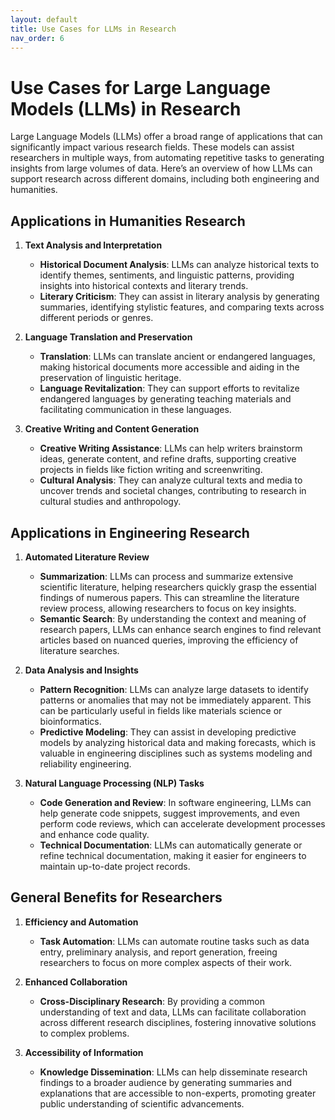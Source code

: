 ```yaml
---
layout: default
title: Use Cases for LLMs in Research
nav_order: 6
---
```


# Use Cases for Large Language Models (LLMs) in Research

Large Language Models (LLMs) offer a broad range of applications that can significantly impact various research fields. These models can assist researchers in multiple ways, from automating repetitive tasks to generating insights from large volumes of data. Here’s an overview of how LLMs can support research across different domains, including both engineering and humanities.

## Applications in Humanities Research

1. **Text Analysis and Interpretation**
   - **Historical Document Analysis**: LLMs can analyze historical texts to identify themes, sentiments, and linguistic patterns, providing insights into historical contexts and literary trends.
   - **Literary Criticism**: They can assist in literary analysis by generating summaries, identifying stylistic features, and comparing texts across different periods or genres.

2. **Language Translation and Preservation**
   - **Translation**: LLMs can translate ancient or endangered languages, making historical documents more accessible and aiding in the preservation of linguistic heritage.
   - **Language Revitalization**: They can support efforts to revitalize endangered languages by generating teaching materials and facilitating communication in these languages.

3. **Creative Writing and Content Generation**
   - **Creative Writing Assistance**: LLMs can help writers brainstorm ideas, generate content, and refine drafts, supporting creative projects in fields like fiction writing and screenwriting.
   - **Cultural Analysis**: They can analyze cultural texts and media to uncover trends and societal changes, contributing to research in cultural studies and anthropology.

## Applications in Engineering Research

1. **Automated Literature Review**
   - **Summarization**: LLMs can process and summarize extensive scientific literature, helping researchers quickly grasp the essential findings of numerous papers. This can streamline the literature review process, allowing researchers to focus on key insights.
   - **Semantic Search**: By understanding the context and meaning of research papers, LLMs can enhance search engines to find relevant articles based on nuanced queries, improving the efficiency of literature searches.

2. **Data Analysis and Insights**
   - **Pattern Recognition**: LLMs can analyze large datasets to identify patterns or anomalies that may not be immediately apparent. This can be particularly useful in fields like materials science or bioinformatics.
   - **Predictive Modeling**: They can assist in developing predictive models by analyzing historical data and making forecasts, which is valuable in engineering disciplines such as systems modeling and reliability engineering.

3. **Natural Language Processing (NLP) Tasks**
   - **Code Generation and Review**: In software engineering, LLMs can help generate code snippets, suggest improvements, and even perform code reviews, which can accelerate development processes and enhance code quality.
   - **Technical Documentation**: LLMs can automatically generate or refine technical documentation, making it easier for engineers to maintain up-to-date project records.

## General Benefits for Researchers

1. **Efficiency and Automation**
   - **Task Automation**: LLMs can automate routine tasks such as data entry, preliminary analysis, and report generation, freeing researchers to focus on more complex aspects of their work.

2. **Enhanced Collaboration**
   - **Cross-Disciplinary Research**: By providing a common understanding of text and data, LLMs can facilitate collaboration across different research disciplines, fostering innovative solutions to complex problems.

3. **Accessibility of Information**
   - **Knowledge Dissemination**: LLMs can help disseminate research findings to a broader audience by generating summaries and explanations that are accessible to non-experts, promoting greater public understanding of scientific advancements.